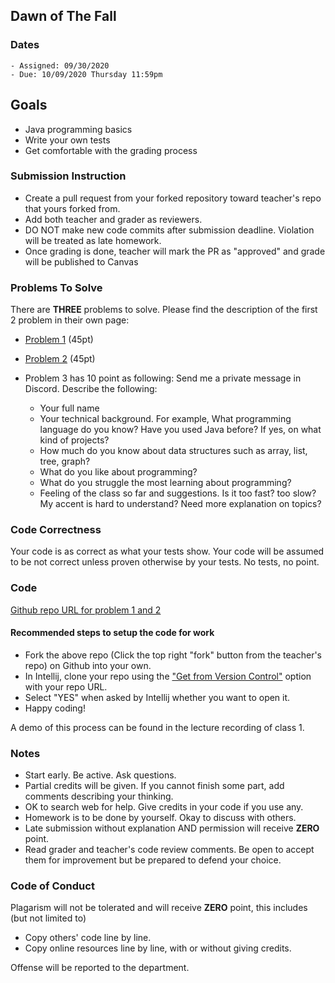 ## Dawn of The Fall

### Dates

    - Assigned: 09/30/2020
    - Due: 10/09/2020 Thursday 11:59pm

## Goals ##

- Java programming basics
- Write your own tests
- Get comfortable with the grading process

### Submission Instruction

- Create a pull request from your forked repository toward teacher's repo that yours forked from.
- Add both teacher and grader as reviewers.
- DO NOT make new code commits after submission deadline. Violation will be treated as late homework.
- Once grading is done, teacher will mark the PR as "approved" and grade will be published to Canvas

### Problems To Solve

There are **THREE** problems to solve. Please find the description of the first 2 problem in their own page:

- [Problem 1](problem_1.md) (45pt)
- [Problem 2](problem_2.md) (45pt)

- Problem 3 has 10 point as following: Send me a private message in Discord. Describe the following:
  - Your full name
  - Your technical background. For example, What programming language do you know? Have you used Java before? If yes, on what kind of projects? 
  - How much do you know about data structures such as array, list, tree, graph?
  - What do you like about programming?
  - What do you struggle the most learning about programming?
  - Feeling of the class so far and suggestions. Is it too fast? too slow? My accent is hard to understand? Need more explanation on topics?
### Code Correctness ###

Your code is as correct as what your tests show. Your code will be assumed to be not correct unless proven otherwise by your tests. No tests, no point. 

### Code ###

[Github repo URL for problem 1 and 2](https://github.com/pdgetrf/CSS143B-2020Fall-homework1)

####  Recommended steps to setup the code for work ####

- Fork the above repo (Click the top right "fork" button from the teacher's repo) on Github into your own.
- In Intellij, clone your repo using the ["Get from Version Control"](https://www.jetbrains.com/help/idea/manage-projects-hosted-on-github.html) option with your repo URL.
- Select "YES" when asked by Intellij whether you want to open it.
- Happy coding!

A demo of this process can be found in the lecture recording of class 1.

### Notes ###

- Start early. Be active. Ask questions.
- Partial credits will be given. If you cannot finish some part, add comments describing your thinking.
- OK to search web for help. Give credits in your code if you use any. 
- Homework is to be done by yourself. Okay to discuss with others. 
- Late submission without explanation AND permission will receive **ZERO** point.  
- Read grader and teacher's code review comments. Be open to accept them for improvement but be prepared to defend your choice. 

### Code of Conduct

Plagarism will not be tolerated and will receive **ZERO** point, this includes (but not limited to)

- Copy others' code line by line.
- Copy online resources line by line, with or without giving credits.

Offense will be reported to the department.

